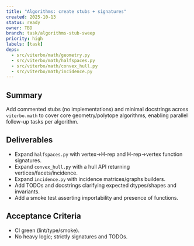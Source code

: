 ```yaml
---
title: "Algorithms: create stubs + signatures"
created: 2025-10-13
status: ready
owner: TBD
branch: task/algorithms-stub-sweep
priority: high
labels: [task]
deps:
  - src/viterbo/math/geometry.py
  - src/viterbo/math/halfspaces.py
  - src/viterbo/math/convex_hull.py
  - src/viterbo/math/incidence.py
---
```


## Summary

Add commented stubs (no implementations) and minimal docstrings across `viterbo.math` to cover core geometry/polytope algorithms, enabling parallel follow-up tasks per algorithm.

## Deliverables

- Expand `halfspaces.py` with vertex→H-rep and H-rep→vertex function signatures.
- Expand `convex_hull.py` with a hull API returning vertices/facets/incidence.
- Expand `incidence.py` with incidence matrices/graphs builders.
- Add TODOs and docstrings clarifying expected dtypes/shapes and invariants.
- Add a smoke test asserting importability and presence of functions.

## Acceptance Criteria

- CI green (lint/type/smoke).
- No heavy logic; strictly signatures and TODOs.

